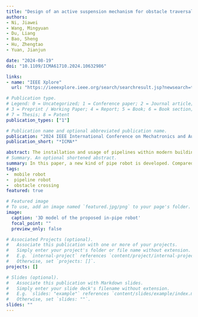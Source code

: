 ```yaml
---
title: "Design of an active suspension mechanism for obstacle traversal of in-pipe robots"
authors:
- Ni, Jiawei
- Wang, Mingyuan
- Du, Liang
- Bao, Sheng
- Hu, Zhengtao
- Yuan, Jianjun

date: "2024-08-19"
doi: "10.1109/ICMA61710.2024.10632986"

links:
- name: "IEEE Xplore"
  url: "https://ieeexplore.ieee.org/search/searchresult.jsp?newsearch=true&queryText=Design%20of%20an%20active%20suspension%20mechanism%20for%20obstacle%20traversal%20of%20in-pipe%20robots"

# Publication type.
# Legend: 0 = Uncategorized; 1 = Conference paper; 2 = Journal article;
# 3 = Preprint / Working Paper; 4 = Report; 5 = Book; 6 = Book section;
# 7 = Thesis; 8 = Patent
publication_types: ["1"]

# Publication name and optional abbreviated publication name.
publication: "2024 IEEE International Conference on Mechatronics and Automation (ICMA)"
publication_short: "*ICMA*"

abstract: The installation and usage of pipelines within modern buildings are increasingly common, rust removal and internal exploration of these pipelines have become highly demanding robotic tasks. However, robots often encounter issues such as getting stuck due to obstacles or slipping on the surface of the pipes due to insufficient friction. This paper introduces a pipeline inspection robot designed for application in nuclear power plants. The robot can change its shape according to the size of the pipe and use high-pressure water to remove rust. The robot has a passable diameter range of 600-800mm, demonstrating strong adaptability. By incorporating an active suspension mechanism, the pressure between the wheels and the pipeline can be adjusted during climbing, while ensuring conformity between the wheels and the pipeline surface when crossing obstacles. This effectively addresses the slipping issue encountered by pipeline robots. Through simulation experiments and analysis, we have demonstrated the feasibility of this mechanism, which exhibits outstanding mobility compared to existing robots.
# Summary. An optional shortened abstract.
summary: In this paper, a new kind of pipe robot is developed. Compared with simple spring suspension system, the obstacle traversal module in this paper achieves a more balanced force distribution between the two wheels during obstacle traversal, enabling the robot to overcome higher obstacles. Additionally, it incorporates an active deformation mechanism, allowing users to flexibly adjust the pressure between the wheels and the pipeline surface to adapt to various pipeline environments. The robot is designed modularly, allowing for the attachment of various modules in the middle of the cantilever. Future work will focus on constructing a prototype of the robot and conducting experiments on physical objects to confirm the correctness of theoretical analyses.
tags:
-  mobile robot
-  pipeline robot
-  obstacle crossing 
featured: true

# Featured image
# To use, add an image named `featured.jpg/png` to your page's folder. 
image:
  caption: '3D model of the proposed in-pipe robot'
  focal_point: ""
  preview_only: false

# Associated Projects (optional).
#   Associate this publication with one or more of your projects.
#   Simply enter your project's folder or file name without extension.
#   E.g. `internal-project` references `content/project/internal-project/index.md`.
#   Otherwise, set `projects: []`.
projects: []

# Slides (optional).
#   Associate this publication with Markdown slides.
#   Simply enter your slide deck's filename without extension.
#   E.g. `slides: "example"` references `content/slides/example/index.md`.
#   Otherwise, set `slides: ""`.
slides: ""
---
```

